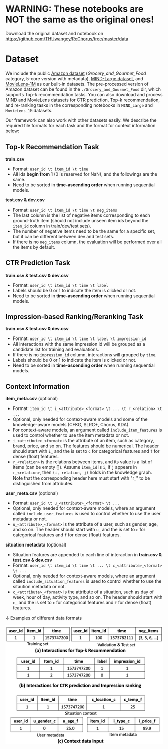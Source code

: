 # WARNING: These notebooks are NOT the same as the original ones!

Download the original dataset and notebook on https://github.com/THUwangcy/ReChorus/tree/master/data

# Dataset

We include the public [Amazon dataset](http://jmcauley.ucsd.edu/data/amazon/links.html) (*Grocery_and_Gourmet_Food* category, 5-core version with metadata), [MIND-Large dataset](https://msnews.github.io/), and [MovieLens-1M](https://grouplens.org/datasets/movielens/) as our built-in datasets.
The pre-processed version of Amazon dataset can be found in the `./Grocery_and_Gourmet_Food` dir, which supports Top-k recommendation tasks.
You can also download and process MIND and MovieLens datasets for CTR prediction, Top-k recommendation, and re-ranking tasks in the corresponding notebooks in `MIND_Large` and `MovieLens_1M` datasets.

Our framework can also work with other datasets easily. We describe the required file formats for each task and the format for context information below:

## Top-k Recommendation Task

**train.csv**
- Format: `user_id \t item_id \t time`
- All ids **begin from 1** (0 is reserved for NaN), and the followings are the same.
- Need to be sorted in **time-ascending order** when running sequential models.

**test.csv & dev.csv**

- Format: `user_id \t item_id \t time \t neg_items`
- The last column is the list of negative items corresponding to each ground-truth item (should not include unseen item ids beyond the `item_id` column in train/dev/test sets).
- The number of negative items need to be the same for a specific set, but it can be different between dev and test sets.
- If there is no `neg_items` column, the evaluation will be performed over all the items by default.

## CTR Prediction Task

**train.csv & test.csv & dev.csv**
- Format: `user_id \t item_id \t time \t label`
- Labels should be 0 or 1 to indicate the item is clicked or not.
- Need to be sorted in **time-ascending order** when running sequential models.

## Impression-based Ranking/Reranking Task

**train.csv & test.csv & dev.csv**
- Format: `user_id \t item_id \t time \t label \t impression_id`
- All interactions with the same impression id will be grouped as a candidate list for training and evaluations.
- If there is no `impression_id` column, interactions will grouped by `time`.
- Labels should be 0 or 1 to indicate the item is clicked or not.
- Need to be sorted in **time-ascending order** when running sequential models.


## Context Information

**item_meta.csv** (optional)

- Format: `item_id \t i_<attribute>_<format> \t ... \t r_<relation> \t ...`
- Optional, only needed for context-aware models and some of the knowledge-aware models (CFKG, SLRC+, Chorus, KDA).
- For context-aware models, an argument called `include_item_features` is used to control whether to use the item metadata or not.
- `i_<attribute>_<format>` is the attribute of an item, such as category, brand, price, and so on. The features should be numerical. The header should start with `i_` and the <format> is set to `c` for categorical features and `f` for dense (float) features.
- `r_<relation>` is the relations between items, and its value is a list of items (can be empty []). Assume `item_id` is `i`, if `j` appears in `r_<relation>`, then `(i, relation, j)` holds in the knowledge graph. Note that the corresponding header here must start with "r_" to be distinguished from attributes.

**user_meta.csv** (optional)

- Format: `user_id \t u_<attribute>_<format> \t ...`
- Optional, only needed for context-aware models, where an argument called `include_user_features` is used to control whether to use the user metadata or not.
- `u_<attribute>_<format>` is the attribute of a user, such as gender, age, and so on. The header should start with `u_` and the <format> is set to `c` for categorical features and `f` for dense (float) features.

**situation metadata** (optional)
- Situation features are appended to each line of interaction in **train.csv & test.csv & dev.csv**
- Format: `user_id \t item_id \t time \t ... \t c_<attribute>_<format> \t ...`
- Optional, only needed for context-aware models, where an argument called `include_situation_features` is used to control whether to use the sitaution metadata or not.
- `c_<attribute>_<format>` is the attribute of a situation, such as day of week, hour of day, activity type, and so on. The header should start with `c_` and the <format> is set to `c` for categorical features and `f` for dense (float) features.

↓ Examples of different data formats

![data format](../docs/_static/data_format.png)
